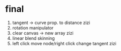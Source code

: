 # final
1. tangent ->  curve prop. to distance zizi
2. rotation manipulator 
3. clear canvas -> new array zizi
4. linear blend skinning
5. left click move node/right click change tangent zizi

